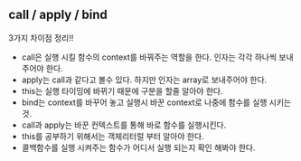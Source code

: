 ## call / apply / bind

3가지 차이점 정리!! 

- call은 실행 시킬 함수의 context를 바꿔주는 역할을 한다. 인자는 각각 하나씩 보내주어야 한다.
- apply는 call과 같다고 볼수 있다. 하지만 인자는 array로 보내주어야 한다.
- this는 실행 타이밍에 바뀌기 때문에 구분을 할줄 알아야 한다.
- bind는 context를 바꾸어 놓고 실행시 바꾼 context로 나중에 함수를 실행 시키는 것.
- call과 apply는 바꾼 컨텍스트를 통해 바로 함수를 실행시킨다.
- this를 공부하기 위해서는 객체리터럴 부터 알아야 한다.
- 콜백함수를 실행 시켜주는 함수가 어디서 실행 되는지 확인 해봐야 한다.
